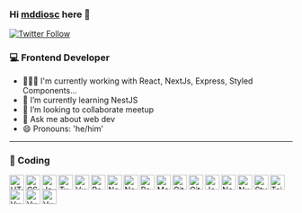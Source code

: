 ### Hi [mddiosc][website] here 👋

[![Twitter Follow](https://img.shields.io/twitter/follow/mddiosc?color=%231DA1F2&label=mddiosc&logo=twitter&style=flat-square)](https://twitter.com/mddiosc)

### 💻 Frontend Developer

<!-- - 🔭 I’m currently working on [Triggle][trigglesite] -->

- 👨🏻‍💻 I'm currently working with React, NextJs, Express, Styled Components...
- 🌱 I’m currently learning NestJS
- 👯 I’m looking to collaborate meetup
- 💬 Ask me about web dev
- 😄 Pronouns: 'he/him'

---

### 🚀 Coding

<img align="left" alt="HTML5" width="26px" src="https://migueldedioscallesportfolio.s3.eu-west-3.amazonaws.com/skills/html.png" />

<img align="left" alt="CSS3" width="26px" src="https://migueldedioscallesportfolio.s3.eu-west-3.amazonaws.com/skills/css.png" />

<img align="left" alt="JavaScript" width="26px" src="https://migueldedioscallesportfolio.s3.eu-west-3.amazonaws.com/skills/javascript.png" />

<img align="left" alt="TypeScript" width="26px" src="https://migueldedioscallesportfolio.s3.eu-west-3.amazonaws.com/skills/typescript.png" />

<img align="left" alt="Vue" width="26px" src="https://migueldedioscallesportfolio.s3.eu-west-3.amazonaws.com/skills/vue.png" />

<img align="left" alt="React" width="26px" src="https://migueldedioscallesportfolio.s3.eu-west-3.amazonaws.com/skills/react.png" />

<img align="left" alt="Node.js" width="26px" src="https://migueldedioscallesportfolio.s3.eu-west-3.amazonaws.com/skills/node.png" />

<img align="left" alt="Node.js" width="26px" src="https://migueldedioscallesportfolio.s3.eu-west-3.amazonaws.com/skills/express.png" />

<img align="left" alt="PostgreSql" width="26px" src="https://migueldedioscallesportfolio.s3.eu-west-3.amazonaws.com/skills/postgresql.svg" />

<img align="left" alt="MongoDB" width="26px" src="https://migueldedioscallesportfolio.s3.eu-west-3.amazonaws.com/skills/mongo.png" />

<img align="left" alt="Git" width="26px" src="https://migueldedioscallesportfolio.s3.eu-west-3.amazonaws.com/skills/git.png" />

<img align="left" alt="GitHub" width="26px" src="https://migueldedioscallesportfolio.s3.eu-west-3.amazonaws.com/skills/github.png" />

<img align="left" alt="Jest" width="26px" src="https://migueldedioscallesportfolio.s3.eu-west-3.amazonaws.com/skills/jest.svg" />

<img align="left" alt="NextJs" width="26px" src="https://migueldedioscallesportfolio.s3.eu-west-3.amazonaws.com/skills/nextjs.png" />

<img align="left" alt="NuxtJs" width="26px" src="https://migueldedioscallesportfolio.s3.eu-west-3.amazonaws.com/skills/nuxt.png" />

<img align="left" alt="StyledComponents" width="26px" src="https://migueldedioscallesportfolio.s3.eu-west-3.amazonaws.com/skills/styledcomponents.svg" />

<img align="left" alt="Tailwind" width="26px" src="https://migueldedioscallesportfolio.s3.eu-west-3.amazonaws.com/skills/tailwind.png" />

<img align="left" alt="Vuetify" width="26px" src="https://migueldedioscallesportfolio.s3.eu-west-3.amazonaws.com/skills/vuetify.png" />

<img align="left" alt="Vuetify" width="26px" src="https://migueldedioscallesportfolio.s3.eu-west-3.amazonaws.com/skills/docker.png" />

<img align="left" alt="Vuetify" width="26px" src="https://migueldedioscallesportfolio.s3.eu-west-3.amazonaws.com/skills/firebase.png" />

</br>

<!-- Links -->

[website]: https://migueldedioscalles.com
